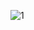 ![1](https://github.com/harisriyoni3/bukucover/assets/127081929/1276ac13-de5f-4aba-b220-50e2682c1f38)


























